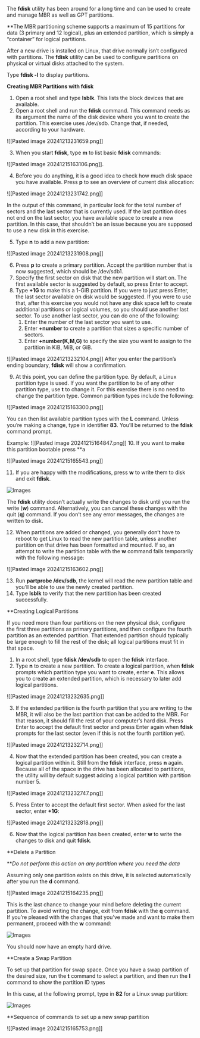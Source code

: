The **fdisk** utility has been around for a long time and can be used to create and manage MBR as well as GPT partitions.

**The MBR partitioning scheme supports a maximum of 15 partitions for data (3 primary and 12 logical), plus an extended partition, which is simply a “container” for logical partitions.

After a new drive is installed on Linux, that drive normally isn’t configured with partitions. The **fdisk** utility can be used to configure partitions on physical or virtual disks attached to the system.

Type **fdisk -l** to display partitions.

**Creating MBR Partitions with fdisk**

1. Open a root shell and type **lsblk**. This lists the block devices that are available.
2. Open a root shell and run the **fdisk** command. This command needs as its argument the name of the disk device where you want to create the partition. This exercise uses /dev/sdb. Change that, if needed, according to your hardware.

![[Pasted image 20241213231659.png]]

3. When you start **fdisk**, type **m** to list basic **fdisk** commands:

![[Pasted image 20241215163106.png]]. 

4. Before you do anything, it is a good idea to check how much disk space you have available. Press **p** to see an overview of current disk allocation:

![[Pasted image 20241213231742.png]]

In the output of this command, in particular look for the total number of sectors and the last sector that is currently used. If the last partition does not end on the last sector, you have available space to create a new partition. In this case, that shouldn’t be an issue because you are supposed to use a new disk in this exercise.

5. Type **n** to add a new partition:

![[Pasted image 20241213231908.png]]

6. Press **p** to create a primary partition. Accept the partition number that is now suggested, which should be /dev/sdb1.
7. Specify the first sector on disk that the new partition will start on. The first available sector is suggested by default, so press Enter to accept.
8. Type **+1G** to make this a 1-GiB partition. If you were to just press Enter, the last sector available on disk would be suggested. If you were to use that, after this exercise you would not have any disk space left to create additional partitions or logical volumes, so you should use another last sector. To use another last sector, you can do one of the following:
	1. Enter the number of the last sector you want to use.
	2. Enter **+number** to create a partition that sizes a specific number of sectors.
	3. Enter **+number(K,M,G)** to specify the size you want to assign to the partition in KiB, MiB, or GiB.

![[Pasted image 20241213232104.png]]
After you enter the partition’s ending boundary, **fdisk** will show a confirmation.

9. At this point, you can define the partition type. By default, a Linux partition type is used. If you want the partition to be of any other partition type, use **t** to change it. For this exercise there is no need to change the partition type. Common partition types include the following:

![[Pasted image 20241215163300.png]]

You can then list available partition types with the **L** command. Unless you’re making a change, type in identifier **83**. You’ll be returned to the **fdisk** command prompt.

Example:
![[Pasted image 20241215164847.png]]
10. If you want to make this partition bootable press **a

![[Pasted image 20241215165543.png]]

11. If you are happy with the modifications, press **w** to write them to disk and exit **fdisk**.

![Images](https://learning.oreilly.com/api/v2/epubs/urn:orm:book:9781260462081/files/f0263-02.jpg)

The **fdisk** utility doesn’t actually write the changes to disk until you run the write (**w**) command. Alternatively, you can cancel these changes with the quit (**q**) command. If you don’t see any error messages, the changes are written to disk.

12. When partitions are added or changed, you generally don’t have to reboot to get Linux to read the new partition table, unless another partition on that drive has been formatted and mounted. If so, an attempt to write the partition table with the **w** command fails temporarily with the following message:

![[Pasted image 20241215163602.png]]

13. Run **partprobe /dev/sdb**, the kernel will read the new partition table and you’ll be able to use the newly created partition.
14. Type **lsblk** to verify that the new partition has been created successfully.

**Creating Logical Partitions

If you need more than four partitions on the new physical disk, configure the first three partitions as primary partitions, and then configure the fourth partition as an extended partition. That extended partition should typically be large enough to fill the rest of the disk; all logical partitions must fit in that space.

1. In a root shell, type **fdisk /dev/sdb** to open the **fdisk** interface.
2. Type **n** to create a new partition. To create a logical partition, when **fdisk** prompts which partition type you want to create, enter **e**. This allows you to create an extended partition, which is necessary to later add logical partitions.

![[Pasted image 20241213232635.png]]

3. If the extended partition is the fourth partition that you are writing to the MBR, it will also be the last partition that can be added to the MBR. For that reason, it should fill the rest of your computer’s hard disk. Press Enter to accept the default first sector and press Enter again when **fdisk** prompts for the last sector (even if this is not the fourth partition yet).

![[Pasted image 20241213232714.png]]

4. Now that the extended partition has been created, you can create a logical partition within it. Still from the **fdisk** interface, press **n** again. Because all of the space in the drive has been allocated to partitions, the utility will by default suggest adding a logical partition with partition number 5.

![[Pasted image 20241213232747.png]]

5. Press Enter to accept the default first sector. When asked for the last sector, enter **+1G**:

![[Pasted image 20241213232818.png]]

6. Now that the logical partition has been created, enter **w** to write the changes to disk and quit **fdisk**.

**Delete a Partition

**_Do not perform this action on any partition where you need the data_

Assuming only one partition exists on this drive, it is selected automatically after you run the **d** command.

![[Pasted image 20241215164235.png]]

This is the last chance to change your mind before deleting the current partition. To avoid writing the change, exit from **fdisk** with the **q** command. If you’re pleased with the changes that you’ve made and want to make them permanent, proceed with the **w** command:

![Images](https://learning.oreilly.com/api/v2/epubs/urn:orm:book:9781260462081/files/f0262-03.jpg)

You should now have an empty hard drive.

**Create a Swap Partition

To set up that partition for swap space. Once you have a swap partition of the desired size, run the **t** command to select a partition, and then run the **l** command to show the partition ID types

In this case, at the following prompt, type in **82** for a Linux swap partition:

![Images](https://learning.oreilly.com/api/v2/epubs/urn:orm:book:9781260462081/files/f0263-01.jpg)

**Sequence of commands to set up a new swap partition

![[Pasted image 20241215165753.png]]